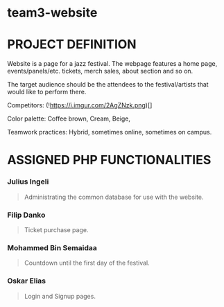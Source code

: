 # team3-website


# PROJECT DEFINITION


Website is a page for a jazz festival. The webpage features a home page, events/panels/etc.
tickets, merch sales, about section and so on.

The target audience should be the attendees to the festival/artists that would like to perform there.

Competitors: <insert here>
(!https://i.imgur.com/2AgZNzk.png)[]

Color palette: Coffee brown, Cream, Beige, 

Teamwork practices: Hybrid, sometimes online, sometimes on campus.

# ASSIGNED PHP FUNCTIONALITIES
### Julius Ingeli
> Administrating the common database for use with the website. 

### Filip Danko
> Ticket purchase page.

### Mohammed Bin Semaidaa 
> Countdown until the first day of the festival.

### Oskar Elias 
> Login and Signup pages.